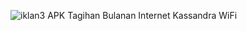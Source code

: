 ![iklan3](https://user-images.githubusercontent.com/96457307/186295451-1ec00b6e-b296-458f-aabe-647eadcf6455.jpg)
APK Tagihan Bulanan Internet Kassandra WiFi
